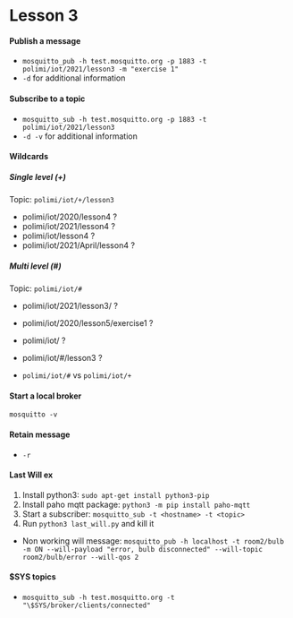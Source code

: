 # Lesson 3

#### Publish a message
- `mosquitto_pub -h test.mosquitto.org -p 1883 -t polimi/iot/2021/lesson3 -m "exercise 1"`
- `-d` for additional information

#### Subscribe to a topic
- `mosquitto_sub -h test.mosquitto.org -p 1883 -t polimi/iot/2021/lesson3`
- `-d -v` for additional information

#### Wildcards
##### Single level (+)
Topic: `polimi/iot/+/lesson3`

- polimi/iot/2020/lesson4 ?
- polimi/iot/2021/lesson4 ?
- polimi/iot/lesson4 ?
- polimi/iot/2021/April/lesson4 ?

##### Multi level (#)
Topic: `polimi/iot/#`

- polimi/iot/2021/lesson3/ ?
- polimi/iot/2020/lesson5/exercise1 ?
- polimi/iot/ ?
- polimi/iot/#/lesson3 ?

- `polimi/iot/#` vs `polimi/iot/+`

#### Start a local broker
`mosquitto -v`

#### Retain message
- `-r`

#### Last Will ex
1. Install python3: `sudo apt-get install python3-pip`
2. Install paho mqtt package: `python3 -m pip install paho-mqtt`
3. Start a subscriber: `mosquitto_sub -t <hostname> -t <topic>`
4. Run `python3 last_will.py` and kill it

- Non working will message: `mosquitto_pub -h localhost -t room2/bulb -m ON --will-payload "error, bulb disconnected" --will-topic room2/bulb/error --will-qos 2`

#### $SYS topics
- `mosquitto_sub -h test.mosquitto.org -t "\$SYS/broker/clients/connected"`
